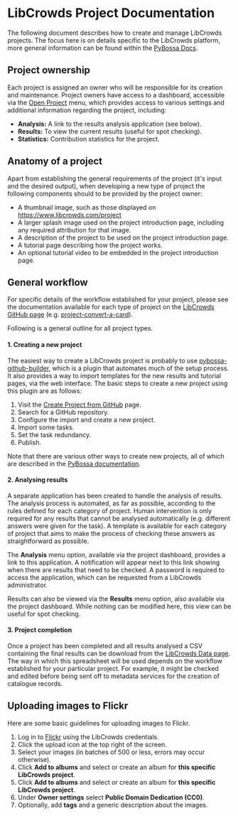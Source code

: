 # LibCrowds Project Documentation

The following document describes how to create and manage LibCrowds projects.
The focus here is on details specific to the LibCrowds platform, more general
information can be found within the
[PyBossa Docs](http://docs.pybossa.com/en/latest/build_with_pybossa.html).


## Project ownership

Each project is assigned an owner who will be responsible for its creation and
maintenance. Project owners have access to a dashboard, accessible
via the [Open Project](https://www.libcrowds.com/account/alexmendes/projects)
menu, which provides access to various settings and additional information
regarding the project, including:

- **Analysis:** A link to the results analysis application (see below).
- **Results:** To view the current results (useful for spot checking).
- **Statistics:** Contribution statistics for the project.


## Anatomy of a project

Apart from establishing the general requirements of the project (it's input and the desired 
output),  when developing a new type of project the following components should to be 
provided by the project owner:

- A thumbnail image, such as those displayed on https://www.libcrowds.com/project
- A larger splash image used on the project introduction page, including any required 
attribution for that image.
- A description of the project to be used on the project introduction page.
- A tutorial page describing how the project works.
- An optional tutorial video to be embedded in the project introduction page.


## General workflow

For specific details of the workflow established for your project, please see
the documentation available for each type of project on the
[LibCrowds GitHub page](https://github.com/LibCrowds?utf8=%E2%9C%93&query=project)
(e.g. [project-convert-a-card](https://github.com/LibCrowds/project-convert-a-card)).

Following is a general outline for all project types.


#### 1. Creating a new project

The easiest way to create a LibCrowds project is probably to use
[pybossa-github-builder](https://github.com/alexandermendes/pybossa-github-builder),
which is a plugin that automates much of the setup process. It also provides a way
to import templates for the new results and tutorial pages, via the web interface. 
The basic steps to create a new project using this plugin are as follows:

1. Visit the [Create Project from GitHub](http://www.libcrowds.com/github/new_project) page.
2. Search for a GitHub repository.
3. Configure the import and create a new project.
4. Import some tasks.
5. Set the task redundancy.
6. Publish.

Note that there are various other ways to create new projects, all of which are
described in the [PyBossa documentation](http://docs.pybossa.com/en/latest/user/overview.html).


#### 2. Analysing results

A separate application has been created to handle the analysis of results. The
analysis process is automated, as far as possible, according to the rules
defined for each category of project. Human intervention is only required for
any results that cannot be analysed automatically (e.g. different answers were
given for the task). A template is available for each category of project that
aims to make the process of checking these answers as straightforward as possible.

The **Analysis** menu option, available via the project dashboard, provides a
link to this application. A notification will appear next to this link showing
when there are results that need to be checked. A password is required to access the
application, which can be requested from a LibCrowds administrator.

Results can also be viewed via the **Results** menu option, also available via
the project dashboard. While nothing can be modified here, this view can be useful
for spot checking.


#### 3. Project completion

Once a project has been completed and all results analysed a CSV containing the
final results can be download from the
[LibCrowds Data page](https://www.libcrowds.com/data). The way in which this
spreadsheet will be used depends on the workflow established for your particular
project. For example, it might be checked and edited before being sent off to
metadata services for the creation of catalogue records.


## Uploading images to Flickr

Here are some basic guidelines for uploading images to Flickr.

1. Log in to [Flickr](https://www.flickr.com) using the LibCrowds credentials.
2. Click the upload icon at the top right of the screen.
3. Select your images (in batches of 500 or less, errors may occur otherwise).
4. Click **Add to albums** and select or create an album for **this specific LibCrowds project**.
5. Click **Add to albums** and select or create an album for **this specific LibCrowds project**.
6. Under **Owner settings** select **Public Domain Dedication (CC0)**.
7. Optionally, add **tags** and a generic description about the images.



